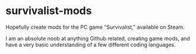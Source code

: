 # survivalist-mods
Hopefully create mods for the PC game "Survivalist," available on Steam.

I am an absolute noob at anything Github related, creating game mods, and have a very basic understanding of a few different coding languages.

